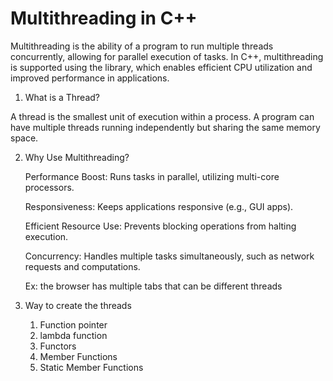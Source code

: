 # Multithreading in C++

Multithreading is the ability of a program to run multiple threads concurrently, allowing for parallel execution of tasks. In C++, multithreading is supported using the <thread> library, which enables efficient CPU utilization and improved performance in applications.
1. What is a Thread?

A thread is the smallest unit of execution within a process. A program can have multiple threads running independently but sharing the same memory space.

2. Why Use Multithreading?

    Performance Boost: Runs tasks in parallel, utilizing multi-core processors.

    Responsiveness: Keeps applications responsive (e.g., GUI apps).

    Efficient Resource Use: Prevents blocking operations from halting execution.

    Concurrency: Handles multiple tasks simultaneously, such as network requests and computations.

    Ex: the browser has multiple tabs that can be different threads

3. Way to create the threads
    1. Function pointer
    2. lambda function
    3. Functors
    4. Member Functions
    5. Static Member Functions